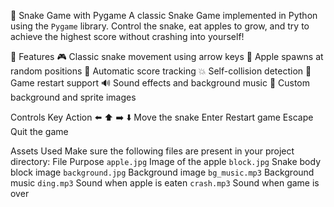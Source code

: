🐍 Snake Game with Pygame
A classic Snake Game implemented in Python using the `Pygame` library. Control the snake, eat apples to grow, and try to achieve the highest score without crashing into yourself!

🚀 Features
🎮 Classic snake movement using arrow keys
🍎 Apple spawns at random positions
🧠 Automatic score tracking
💥 Self-collision detection
🔁 Game restart support
🔊 Sound effects and background music
🎨 Custom background and sprite images

Controls
Key	Action
⬅️ ⬆️ ➡️ ⬇️	Move the snake
Enter	Restart game
Escape	Quit the game

Assets Used
Make sure the following files are present in your project directory:
File	      Purpose
`apple.jpg`	Image of the apple
`block.jpg`	Snake body block image
`background.jpg`	Background image
`bg_music.mp3`	Background music
`ding.mp3`	Sound when apple is eaten
`crash.mp3`	Sound when game is over

